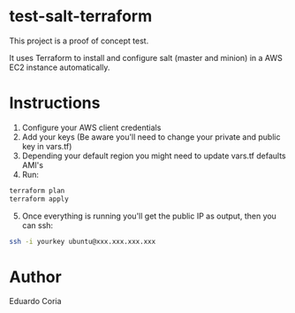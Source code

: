 # test-salt-terraform

This project is a proof of concept test.

It uses Terraform to install and configure salt (master and minion) in a AWS EC2 instance automatically.

# Instructions

1. Configure your AWS client credentials
2. Add your keys (Be aware you'll need to change your private and public key in vars.tf)
3. Depending your default region you might need to update vars.tf defaults AMI's
4. Run:
```bash
terraform plan
terraform apply
```
5. Once everything is running you'll get the public IP as output, then you can ssh:
```bash
ssh -i yourkey ubuntu@xxx.xxx.xxx.xxx
```

# Author

Eduardo Coria
